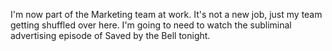 I'm now part of the Marketing team at work. It's not a new job, just my team getting shuffled over here. I'm going to need to watch the subliminal advertising episode of Saved by the Bell tonight.